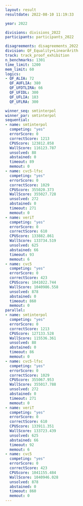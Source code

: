 ```yaml
---
layout: result
resultdate: 2022-08-10 11:19:33

year: 2022

divisions: divisions_2022
participants: participants_2022

disagreements: disagreements_2022
division: QF_Equality+LinearArith
track: track_proof_exhibition
n_benchmarks: 1301
time_limit: 1200
mem_limit: 60
logics:
- QF_ALIA: 72
  QF_AUFLIA: 380
  QF_UFDTLIRA: 66
  QF_UFIDL: 300
  QF_UFLIA: 183
  QF_UFLRA: 300

winner_seq: smtinterpol
winner_par: smtinterpol
sequential:
- name: smtinterpol
  competing: "yes"
  errorScore: 0
  correctScore: 1213
  CPUScore: 123812.858
  WallScore: 116123.787
  unsolved: 88
  abstained: 0
  timeout: 89
  memout: 0
- name: cvc5-lfsc
  competing: "yes"
  errorScore: 0
  correctScore: 1029
  CPUScore: 355020.373
  WallScore: 355027.728
  unsolved: 272
  abstained: 0
  timeout: 271
  memout: 0
- name: veriT
  competing: "yes"
  errorScore: 0
  correctScore: 610
  CPUScore: 133882.861
  WallScore: 133734.519
  unsolved: 625
  abstained: 66
  timeout: 93
  memout: 6
- name: cvc5
  competing: "yes"
  errorScore: 0
  correctScore: 423
  CPUScore: 1041022.744
  WallScore: 1040986.558
  unsolved: 878
  abstained: 0
  timeout: 860
  memout: 0
parallel:
- name: smtinterpol
  competing: "yes"
  errorScore: 0
  correctScore: 1213
  CPUScore: 127133.528
  WallScore: 115536.361
  unsolved: 88
  abstained: 0
  timeout: 86
  memout: 0
- name: cvc5-lfsc
  competing: "yes"
  errorScore: 0
  correctScore: 1029
  CPUScore: 355067.953
  WallScore: 355017.788
  unsolved: 272
  abstained: 0
  timeout: 271
  memout: 0
- name: veriT
  competing: "yes"
  errorScore: 0
  correctScore: 610
  CPUScore: 133911.351
  WallScore: 133723.439
  unsolved: 625
  abstained: 66
  timeout: 92
  memout: 6
- name: cvc5
  competing: "yes"
  errorScore: 0
  correctScore: 423
  CPUScore: 1041155.484
  WallScore: 1040946.028
  unsolved: 878
  abstained: 0
  timeout: 860
  memout: 0
---
```

